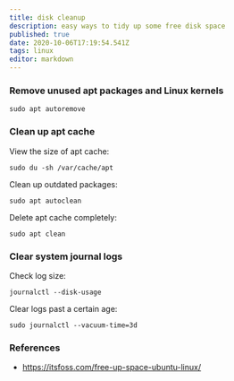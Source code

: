 ```yaml
---
title: disk cleanup
description: easy ways to tidy up some free disk space
published: true
date: 2020-10-06T17:19:54.541Z
tags: linux
editor: markdown
---
```


### Remove unused apt packages and Linux kernels
```shell-session
sudo apt autoremove
```

### Clean up apt cache
View the size of apt cache:
```shell-session
sudo du -sh /var/cache/apt
```

Clean up outdated packages:
```shell-session
sudo apt autoclean
```

Delete apt cache completely:
```shell-session
sudo apt clean
```

### Clear system journal logs
Check log size:
```
journalctl --disk-usage
```

Clear logs past a certain age:
```
sudo journalctl --vacuum-time=3d
```

### References
- https://itsfoss.com/free-up-space-ubuntu-linux/